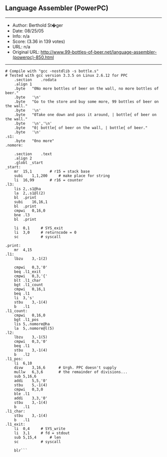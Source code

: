 
## Language Assembler (PowerPC) ##
---
- Author: Berthold St�ger
- Date: 08/25/05
- Info: n/a
- Score:  (3.36 in 139 votes)
- URL: n/a
- Original URL: http://www.99-bottles-of-beer.net/language-assembler-(powerpc)-850.html
---

```# 99 bottles of beer in PowerPC-Assembler on Linux
# Compile with "gcc -nostdlib -s bottle.s"
# Tested with gcc version 3.3.5 on Linux 2.6.12 for PPC
	.section	.rodata
	.align 1
	.byte	"0No more bottles of beer on the wall, no more bottles of beer."
	.byte	'\n'
	.byte	"Go to the store and buy some more, 99 bottles of beer on the wall."
	.byte	'\n'
	.byte	"0Take one down and pass it around, | bottle{ of beer on the wall."
	.byte	'\n','\n'
	.byte	"0| bottle{ of beer on the wall, | bottle{ of beer."
	.byte	'\n'
.s1:
	.byte	"0no more"
.nomore:

	.section	.text
	.align 2
	.globl _start
_start:
	mr	15,1		# r15 = stack base
	subi	1,1,200		# make place for string
	li	16,99		# r16 = counter
.l3:
	lis	2,.s1@ha
	la	2,.s1@l(2)
	bl	.print
	subi	16,16,1
	bl	.print
	cmpwi	0,16,0
	bne	.l3
	bl	.print

	li	0,1		# SYS_exit
	li	3,0		# returncode = 0
	sc			# syscall

.print:
	mr	4,15
.l1:
	lbzu	3,-1(2)

	cmpwi	0,3,'0'
	beq	.l1_exit
	cmpwi	0,3,'{'
	blt	.l1_char
	bgt	.l1_count
	cmpwi	0,16,1
	beq	.l1
	li	3,'s'
	stbu	3,-1(4)
	b	.l1
.l1_count:
	cmpwi	0,16,0
	bgt	.l1_pos
	lis	5,.nomore@ha
	la	5,.nomore@l(5)
.l2:
	lbzu	3,-1(5)
	cmpwi	0,3,'0'
	beq	.l1
	stbu	3,-1(4)
	b	.l2
.l1_pos:
	li	6,10
	divw	3,16,6		# Urgh. PPC doesn't supply
	mullw	6,3,6		# the remainder of divisions...
	sub	5,16,6
	addi	5,5,'0'
	stbu	5,-1(4)
	cmpwi	0,3,0
	ble	.l1
	addi	3,3,'0'
	stbu	3,-1(4)
	b	.l1
.l1_char:
	stbu	3,-1(4)
	b	.l1
.l1_exit:
	li	0,4		# SYS_write
	li	3,1		# fd = stdout
	sub	5,15,4		# len
	sc			# syscall

	blr```
